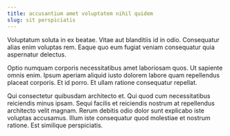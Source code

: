 ```yaml
---
title: accusantium amet voluptatem nihil quidem
slug: sit perspiciatis
---
```


Voluptatum soluta in ex beatae. Vitae aut blanditiis id in odio. Consequatur alias enim voluptas rem. Eaque quo eum fugiat veniam consequatur quia aspernatur delectus.

Optio numquam corporis necessitatibus amet laboriosam quos. Ut sapiente omnis enim. Ipsum aperiam aliquid iusto dolorem labore quam repellendus placeat corporis. Et id porro. Et ullam ratione consequatur repellat.

Qui consectetur quibusdam architecto et. Qui quod cum necessitatibus reiciendis minus ipsam. Sequi facilis et reiciendis nostrum at repellendus architecto velit magnam. Rerum debitis odio dolor sunt explicabo iste voluptas accusamus. Illum iste consequatur quod molestiae et nostrum ratione. Est similique perspiciatis.
